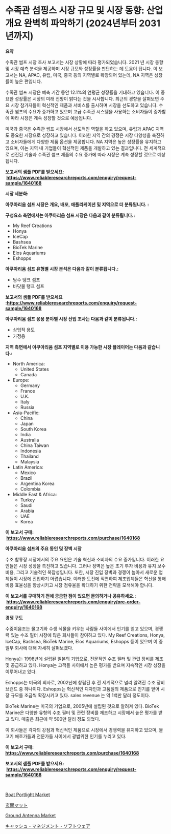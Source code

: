 <p><h1>수족관 섬핑스 시장 규모 및 시장 동향: 산업 개요 완벽히 파악하기 (2024년부터 2031년까지)</h1></p><p><strong>요약</strong></p>
<p><p>수족관 썸프 시장 조사 보고서는 시장 상황에 따라 평가되었습니다. 2021 년 시장 동향 및 시장 예측 분석을 제공하며 시장 규모와 성장률을 판단하는 데 도움이 됩니다. 이 보고서는 NA, APAC, 유럽, 미국, 중국 등의 지역별로 확장되어 있는데, NA 지역은 성장률이 높은 편입니다.</p><p>수족관 썸프 시장은 예측 기간 동안 12.1%의 연평균 성장률을 기대하고 있습니다. 이 중요한 성장률은 시장의 미래 전망이 밝다는 것을 시사합니다. 최근의 경향을 살펴보면 주요 시장 참가자들이 혁신적인 제품과 서비스를 출시하며 시장을 선도하고 있습니다. 수족관 썸프의 수요가 증가하고 있으며 고급 수족관 시스템을 사용하는 소비자들이 증가함에 따라 시장은 계속 성장할 것으로 예상됩니다.</p><p>미국과 중국은 수족관 썸프 시장에서 선도적인 역할을 하고 있으며, 유럽과 APAC 지역도 중요한 시장으로 성장하고 있습니다. 이러한 지역 간의 경쟁은 시장 다양성을 촉진하고 소비자들에게 다양한 제품 옵션을 제공합니다. NA 지역은 높은 성장률을 유지하고 있으며, 이는 지역 내 기업들이 혁신적인 제품을 개발하고 있는 결과입니다. 전 세계적으로 선진된 기술과 수족관 썸프 제품의 수요 증가에 따라 시장은 계속 성장할 것으로 예상됩니다.</p></p>
<p><strong>보고서의 샘플 PDF를 받으세요: &nbsp;<a href="https://www.reliableresearchreports.com/enquiry/request-sample/1640168">https://www.reliableresearchreports.com/enquiry/request-sample/1640168</a></strong></p>
<p><strong>시장 세분화:</strong></p>
<p><strong> 아쿠아리움 섬프 시장은 개요, 배포, 애플리케이션 및 지역으로 더 분류됩니다. :</strong></p>
<p><strong>구성요소 측면에서는 아쿠아리움 섬프 시장은 다음과 같이 분류됩니다.:</strong></p>
<p><ul><li>My Reef Creations</li><li>Honya</li><li>IceCap</li><li>Bashsea</li><li>BioTek Marine</li><li>Elos Aquariums</li><li>Eshopps</li></ul></p>
<p><strong> 아쿠아리움 섬프 유형별 시장 분석은 다음과 같이 분류됩니다.:</strong></p>
<p><ul><li>담수 탱크 섬프</li><li>바닷물 탱크 섬프</li></ul></p>
<p><strong>보고서의 샘플 PDF를 받으세요 :<a href="https://www.reliableresearchreports.com/enquiry/request-sample/1640168">https://www.reliableresearchreports.com/enquiry/request-sample/1640168</a></strong></p>
<p><strong> 아쿠아리움 섬프 응용 분야별 시장 산업 조사는 다음과 같이 분류됩니다.:</strong></p>
<p><ul><li>상업적 용도</li><li>가정용</li></ul></p>
<p><strong>지역 측면에서 아쿠아리움 섬프 지역별로 이용 가능한 시장 플레이어는 다음과 같습니다.:</strong></p>
<p><ul>
    <li>
        North America:
        <ul>
            <li>United States</li>
            <li>Canada</li>
        </ul>
    </li>
    <li>
        Europe:
        <ul>
            <li>Germany</li>
            <li>France</li>
            <li>U.K.</li>
            <li>Italy</li>
            <li>Russia</li>
        </ul>
    </li>
    <li>
        Asia-Pacific:
        <ul>
            <li>China</li>
            <li>Japan</li>
            <li>South Korea</li>
            <li>India</li>
            <li>Australia</li>
            <li>China Taiwan</li>
            <li>Indonesia</li>
            <li>Thailand</li>
            <li>Malaysia</li>
        </ul>
    </li>
    <li>
        Latin America:
        <ul>
            <li>Mexico</li>
            <li>Brazil</li>
            <li>Argentina Korea</li>
            <li>Colombia</li>
        </ul>
    </li>
    <li>
        Middle East & Africa:
        <ul>
            <li>Turkey</li>
            <li>Saudi</li>
            <li>Arabia</li>
            <li>UAE</li>
            <li>Korea</li>
        </ul>
    </li>
    </ul></p>
<p><strong>이 보고서 구매: &nbsp;<a href="https://www.reliableresearchreports.com/purchase/1640168">https://www.reliableresearchreports.com/purchase/1640168</a></strong></p>
<p><strong>아쿠아리움 섬프의 주요 동인 및 장벽 시장</strong></p>
<p><p>수조 합류장 시장에서의 주요 요인은 기술 혁신과 소비자의 수요 증가입니다. 이러한 요인들은 시장 성장을 촉진하고 있습니다. 그러나 장벽은 높은 초기 투자 비용과 유지 보수 비용, 그리고 기술적인 복잡성입니다. 또한, 시장 진입 장벽과 경쟁이 높아서 새로운 업체들이 시장에 진입하기 어렵습니다. 이러한 도전에 직면하여 제조업체들은 혁신을 통해 비용 효율성을 향상시키고 시장 점유율을 확대하기 위한 전략을 모색해야 합니다.</p></p>
<p><strong>이 보고서를 구매하기 전에 궁금한 점이 있으면 문의하거나 공유하세요.: &nbsp;<a href="https://www.reliableresearchreports.com/enquiry/pre-order-enquiry/1640168">https://www.reliableresearchreports.com/enquiry/pre-order-enquiry/1640168</a></strong></p>
<p><strong>경쟁 구도</strong></p>
<p><p>수중이음조는 물고기와 수생 식물을 키우는 사람들 사이에서 인기를 얻고 있으며, 경쟁력 있는 수조 필터 시장에 많은 회사들이 참여하고 있다. My Reef Creations, Honya, IceCap, Bashsea, BioTek Marine, Elos Aquariums, Eshopps 등이 있으며 이 중 일부 회사에 대해 자세히 살펴보겠다.</p><p>Honya는 1998년에 설립된 일본의 기업으로, 전문적인 수조 필터 및 관련 장비를 제조 및 공급하고 있다. Honya는 고객들 사이에서 높은 평가를 받으며 지속적인 시장 성장을 이루어내고 있다.</p><p>Eshopps는 미국의 회사로, 2002년에 창립된 후 전 세계적으로 널리 알려진 수조 장비 브랜드 중 하나이다. Eshopps는 혁신적인 디자인과 고품질의 제품으로 인기를 얻어 시장 규모를 조금씩 확장시키고 있다. sales revenue 는 약 1백만 달러 정도이다.</p><p>BioTek Marine는 미국의 기업으로, 2005년에 설립된 것으로 알려져 있다. BioTek Marine은 다양한 유형의 수조 필터 및 관련 장비를 제조하고 시장에서 높은 평가를 받고 있다. 매출은 최근에 약 500만 달러 정도 되었다.</p><p>이 회사들은 각자의 강점과 혁신적인 제품으로 시장에서 경쟁력을 유지하고 있으며, 물고기 애호가들과 전문가들 사이에서 광범위한 인기를 누리고 있다.</p></p>
<p><strong>이 보고서 구매: &nbsp; <a href="https://www.reliableresearchreports.com/purchase/1640168">https://www.reliableresearchreports.com/purchase/1640168</a></strong></p>
<p><strong>보고서의 샘플 PDF를 받으세요: &nbsp;<a href="https://www.reliableresearchreports.com/enquiry/request-sample/1640168">https://www.reliableresearchreports.com/enquiry/request-sample/1640168</a></strong><strong></strong></p>
<p>&nbsp;</p>
<p><p><a href="https://github.com/angelajermaine/Market-Research-Report-List-2/blob/main/boat-portlight-market.md">Boat Portlight Market</a></p><p><a href="https://github.com/laurenreichert/Market-Research-Report-List-1/blob/main/132014310260.md">玄関マット</a></p><p><a href="https://github.com/provorikovar/Market-Research-Report-List-3/blob/main/ground-antenna-market.md">Ground Antenna Market</a></p><p><a href="https://github.com/RodHoppe07/Market-Research-Report-List-1/blob/main/213078710261.md">キャッシュ・マネジメント・ソフトウェア</a></p></p>